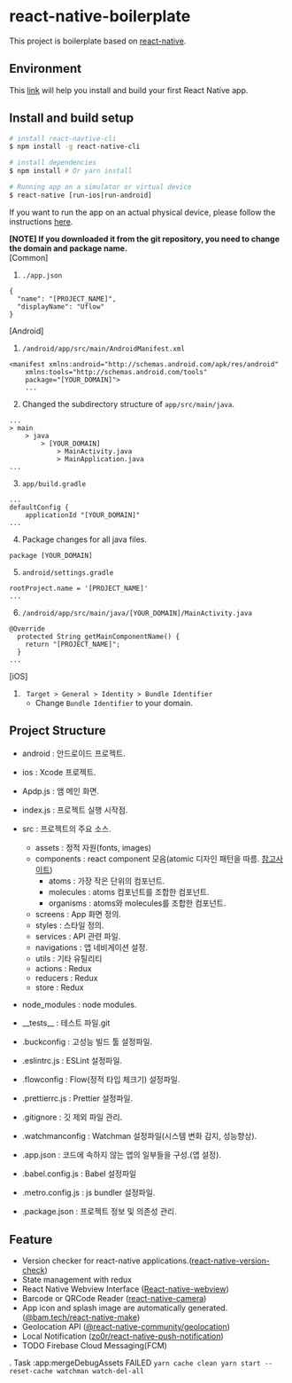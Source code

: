 # react-native-boilerplate

This project is boilerplate based on [react-native](https://reactnative.dev/).

## Environment

This [link](https://reactnative.dev/docs/environment-setup) will help you install and build your first React Native app. 

 
## Install and build setup

``` bash
# install react-navtive-cli
$ npm install -g react-native-cli

# install dependencies
$ npm install # Or yarn install

# Running app on a simulator or virtual device
$ react-native [run-ios|run-android]
```
If you want to run the app on an actual physical device, please follow the instructions [here](https://reactnative.dev/docs/running-on-device).

**[NOTE] If you downloaded it from the git repository, you need to change the domain and package name.**<br/>
[Common]
1. ``./app.json``
```
{
  "name": "[PROJECT_NAME]",
  "displayName": "Uflow"
}
```
[Android]
1. ``/android/app/src/main/AndroidManifest.xml``
```
<manifest xmlns:android="http://schemas.android.com/apk/res/android"
    xmlns:tools="http://schemas.android.com/tools"
    package="[YOUR_DOMAIN]">
    ...
```
2. Changed the subdirectory structure of ``app/src/main/java``.
```
... 
> main
    > java
        > [YOUR_DOMAIN]
            > MainActivity.java 
            > MainApplication.java 
...
```
3. ``app/build.gradle``
```
...
defaultConfig {
    applicationId "[YOUR_DOMAIN]"
...
``` 
4. Package changes for all java files.
```
package [YOUR_DOMAIN]
```
5. ``android/settings.gradle``
```
rootProject.name = '[PROJECT_NAME]'
...
```
6. ``/android/app/src/main/java/[YOUR_DOMAIN]/MainActivity.java``
```
@Override
  protected String getMainComponentName() {
    return "[PROJECT_NAME]";
  }
...
```

[iOS]<br/>
1. `` Target > General > Identity > Bundle Identifier``
    - Change ``Bundle Identifier`` to your domain.


## Project Structure

+ android : 안드로이드 프로젝트.
+ ios : Xcode 프로젝트.
+ Apdp.js : 앰 메인 화면.
+ index.js : 프로젝트 실행 시작점. 
+ src : 프로젝트의 주요 소스.
    + assets : 정적 자원(fonts, images)
    + components : react component 모음(atomic 디자인 패턴을 따름. [참고사이트](https://medium.com/@inthewalter/atomic-design-for-react-514660f93ba))
        + atoms : 가장 작은 단위의 컴포넌트.
        + molecules : atoms 컴포넌트를 조합한 컴포넌트.
        + organisms : atoms와 molecules를 조합한 컴포넌트.
    + screens : App 화면 정의.
    + styles : 스타일 정의.
    + services : API 관련 파일.
    + navigations : 앱 네비게이션 설정.
    + utils : 기타 유틸리티
    + actions : Redux
    + reducers  : Redux
    + store  : Redux
   
+ node_modules : node modules.
+ \_\_tests__ : 테스트 파일.git 
+ .buckconfig : 고성능 빌드 툴 설정파일.
+ .eslintrc.js : ESLint 설정파일.
+ .flowconfig : Flow(정적 타입 체크기) 설정파일.
+ .prettierrc.js : Prettier 설정파일.
+ .gitignore : 깃 제외 파일 관리.
+ .watchmanconfig : Watchman 설정파일(시스템 변화 감지, 성능향상).
+ .app.json : 코드에 속하지 않는 앱의 일부들을 구성.(앱 설정).
+ .babel.config.js : Babel 설정파일
+ .metro.config.js : js bundler 설정파일.
+ .package.json : 프로젝트 정보 및 의존성 관리.


## Feature

+ Version checker for react-native applications.([react-native-version-check](https://github.com/kimxogus/react-native-version-check)) 
+ State management with redux
+ React Native Webview Interface ([React-native-webview](https://github.com/react-native-webview/react-native-webview))
+ Barcode or QRCode Reader ([react-native-camera](https://react-native-camera.github.io/react-native-camera/))
+ App icon and splash image are automatically generated.([@bam.tech/react-native-make](https://github.com/bamlab/react-native-make))
+ Geolocation API ([@react-native-community/geolocation](https://github.com/react-native-geolocation/react-native-geolocation))
+ Local Notification ([zo0r/react-native-push-notification](https://github.com/zo0r/react-native-push-notification))
+ TODO Firebase Cloud Messaging(FCM)


.  Task :app:mergeDebugAssets FAILED
    ```
    yarn cache clean
    yarn start --reset-cache
    watchman watch-del-all
    ```